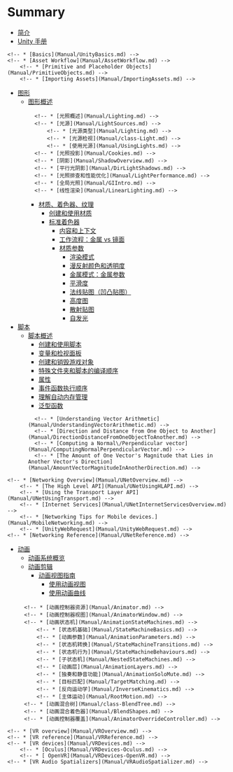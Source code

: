 # Summary

* [简介](README.md)
* [Unity 手册](Manual/UnityManual.md)
<!-- * [使用 Unity](Manual/UnityOverview.md) -->
    <!-- * [Basics](Manual/UnityBasics.md) -->
    <!-- * [Asset Workflow](Manual/AssetWorkflow.md) -->
        <!-- * [Primitive and Placeholder Objects](Manual/PrimitiveObjects.md) -->
        <!-- * [Importing Assets](Manual/ImportingAssets.md) -->
* [图形](Manual/Graphics.md)
    * [图形概述](Manual/GraphicsOverview.md)
        <!-- * [光照概述](Manual/LightingOverview.md) -->
            <!-- * [光照概述](Manual/Lighting.md) -->
            <!-- * [光源](Manual/LightSources.md) -->
                <!-- * [光源类型](Manual/Lighting.md) -->
                <!-- * [光源检视](Manual/class-Light.md) -->
                <!-- * [使用光源](Manual/UsingLights.md) -->
            <!-- * [光照投影](Manual/Cookies.md) -->
            <!-- * [阴影](Manual/ShadowOverview.md) -->
            <!-- * [平行光阴影](Manual/DirLightShadows.md) -->
            <!-- * [光照排查和性能优化](Manual/LightPerformance.md) -->
            <!-- * [全局光照](Manual/GIIntro.md) -->
            <!-- * [线性渲染](Manual/LinearLighting.md) -->
        <!-- * [摄像机](Manual/CamerasOverview.md) -->
        * [材质、着色器、纹理](Manual/Shaders.md)
            * [创建和使用材质](Manual/Materials.md)
            * [标准着色器](Manual/shader-StandardShader.md)
                * [内容和上下文](Manual/StandardShaderContextAndContent.md)
                * [工作流程：金属 vs 镜面](Manual/StandardShaderMetallicVsSpecular.md)
                * [材质参数](Manual/StandardShaderMaterialParameters.md)
                    * [渲染模式](Manual/StandardShaderMaterialParameterRenderingMode.md)
                    * [漫反射颜色和透明度](Manual/StandardShaderMaterialParameterAlbedoColor.md)
                    <!-- * [镜面模式：镜面参数](Manual/StandardShaderMaterialParameterSpecular.md) -->
                    * [金属模式：金属参数](Manual/StandardShaderMaterialParameterMetallic.md)
                    * [平滑度](Manual/StandardShaderMaterialParameterSmoothness.md)
                    * [法线贴图（凹凸贴图）](Manual/StandardShaderMaterialParameterNormalMap.md)
                    * [高度图](Manual/StandardShaderMaterialParameterHeightMap.md)
                    * [散射贴图](Manual/StandardShaderMaterialParameterOcclusionMap.md)
                    * [自发光](Manual/StandardShaderMaterialParameterEmission.md)
                    <!-- * [辅助贴图（细节贴图）和细节蒙板](Manual/StandardShaderMaterialParameterDetail.md) -->
                    <!-- * [菲涅耳效应](Manual/StandardShaderFresnel.md) -->
                <!-- * [材质图表](Manual/StandardShaderMaterialCharts.md) -->
                <!-- * [自定义着色器](Manual/StandardShaderMakeYourOwn.md) -->
            <!-- * [脚本访问和修改材质参数](Manual/MaterialsAccessingViaScript.md) -->
            <!-- * [编写着色器](Manual/ShadersOverview.md) -->
* [脚本](Manual/ScriptingSection.md)
    * [脚本概述](Manual/ScriptingConcepts.md)
        * [创建和使用脚本](Manual/CreatingAndUsingScripts.md)
        * [变量和检视面板](Manual/VariablesAndTheInspector.md)
        <!-- * [Controlling GameObjects Using Components](Manual/ControllingGameObjectsComponents.md) -->
        <!-- * [Event Functions](Manual/EventFunctions.md) -->
        <!-- * [Time and Framerate Management](Manual/TimeFrameManagement.md) -->
        * [创建和销毁游戏对象](Manual/CreateDestroyObjects.md)
        <!-- * [Coroutines](Manual/Coroutines.md) -->
        * [特殊文件夹和脚本的编译顺序](Manual/ScriptCompileOrderFolders.md)
        <!-- * [Namespaces](Manual/Namespaces.md) -->
        * [属性](Manual/Attributes.md)
        * [事件函数执行顺序](Manual/ExecutionOrder.md)
        * [理解自动内存管理](Manual/UnderstandingAutomaticMemoryManagement.md)
        <!-- * [Platform Dependent Compilation](Manual/PlatformDependentCompilation.md) -->
        * [泛型函​​数](Manual/GenericFunctions.md)
        <!-- * [Scripting Restrictions](Manual/ScriptingRestrictions.md) -->
        <!-- * [Script Serialization](Manual/script-Serialization.md) -->
        <!-- * [UnityEvents](Manual/UnityEvents.md) -->
        <!-- * [What is a Null Reference Exception](Manual/NullReferenceException.md) -->
        <!-- * [Important Classes](Manual/ScriptingImportantClasses.md) -->
        <!-- * [Vector Cookbook](Manual/VectorCookbook.md) -->
            <!-- * [Understanding Vector Arithmetic](Manual/UnderstandingVectorArithmetic.md) -->
            <!-- * [Direction and Distance from One Object to Another](Manual/DirectionDistanceFromOneObjectToAnother.md) -->
            <!-- * [Computing a Normal\/Perpendicular vector](Manual/ComputingNormalPerpendicularVector.md) -->
            <!-- * [The Amount of One Vector's Magnitude that Lies in Another Vector's Direction](Manual/AmountVectorMagnitudeInAnotherDirection.md) -->
<!-- * [Multiplayer and Networking](Manual/UNet.md) -->
    <!-- * [Networking Overview](Manual/UNetOverview.md) -->
        <!-- * [The High Level API](Manual/UNetUsingHLAPI.md) -->
        <!-- * [Using the Transport Layer API](Manual/UNetUsingTransport.md) -->
        <!-- * [Internet Services](Manual/UNetInternetServicesOverview.md) -->
        <!-- * [Networking Tips for Mobile devices.](Manual/MobileNetworking.md) -->
        <!-- * [UnityWebRequest](Manual/UnityWebRequest.md) -->
    <!-- * [Networking Reference](Manual/UNetReference.md) -->
* [动画](Manual/AnimationSection.md)
    * [动画系统概览](Manual/AnimationOverview.md)
    * [动画剪辑](Manual/AnimationClips.md)
        <!-- * [从外部资源导入动画](Manual/AnimationsImport.md) -->
        * [动画视图指南](Manual/AnimationEditorGuide.md)
            * [使用动画视图](Manual/animeditor-UsingAnimationEditor.md)
            * [使用动画曲线](Manual/animeditor-AnimationCurves.md)
            <!-- * [编辑动画曲线](Manual/EditingCurves.md) -->
            <!-- * [多个动画](Manual/animeditor-MultipleParts.md) -->
            <!-- * [使用动画事件](Manual/animeditor-AnimationEvents.md) -->
    <!-- * [动画控制器](Manual/AnimatorControllers.md) -->
        <!-- * [动画控制器资源](Manual/Animator.md) -->
        <!-- * [动画控制器视图](Manual/AnimatorWindow.md) -->
        <!-- * [动画状态机](Manual/AnimationStateMachines.md) -->
            <!-- * [状态机基础](Manual/StateMachineBasics.md) -->
            <!-- * [动画参数](Manual/AnimationParameters.md) -->
            <!-- * [状态机转换](Manual/StateMachineTransitions.md) -->
            <!-- * [状态机行为](Manual/StateMachineBehaviours.md) -->
            <!-- * [子状态机](Manual/NestedStateMachines.md) -->
            <!-- * [动画层](Manual/AnimationLayers.md) -->
            <!-- * [独奏和静音功能](Manual/AnimationSoloMute.md) -->
            <!-- * [目标匹配](Manual/TargetMatching.md) -->
            <!-- * [反向运动学](Manual/InverseKinematics.md) -->
            <!-- * [主体运动](Manual/RootMotion.md) -->
        <!-- * [动画混合树](Manual/class-BlendTree.md) -->
        <!-- * [动画混合着色器](Manual/BlendShapes.md) -->
        <!-- * [动画控制器覆盖](Manual/AnimatorOverrideController.md) -->
<!-- * [Virtual Reality](Manual/VirtualReality.md) -->
    <!-- * [VR overview](Manual/VROverview.md) -->
    <!-- * [VR reference](Manual/VRReference.md) -->
    <!-- * [VR devices](Manual/VRDevices.md) -->
        <!-- * [Oculus](Manual/VRDevices-Oculus.md) -->
        <!-- * [ OpenVR](Manual/VRDevices-OpenVR.md) -->
    <!-- * [VR Audio Spatializers](Manual/VRAudioSpatializer.md) -->

